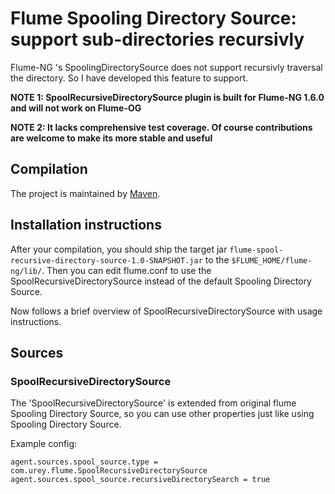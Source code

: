 # Flume Spooling Directory Source: support sub-directories recursivly

Flume-NG 's SpoolingDirectorySource does not support recursivly traversal the directory. So I have developed this feature to support.

**NOTE 1: SpoolRecursiveDirectorySource plugin is built for Flume-NG 1.6.0 and will not work on Flume-OG**

**NOTE 2: It lacks comprehensive test coverage. Of course contributions are welcome to make its more stable and useful**

## Compilation

The project is maintained by [Maven](http://maven.apache.org/).

## Installation instructions

After your compilation, you should ship the target jar `flume-spool-recursive-directory-source-1.0-SNAPSHOT.jar` to the `$FLUME_HOME/flume-ng/lib/`. Then you can edit flume.conf to use the SpoolRecursiveDirectorySource instead of the default Spooling Directory Source.

Now follows a brief overview of SpoolRecursiveDirectorySource with usage instructions.

## Sources

### SpoolRecursiveDirectorySource

The 'SpoolRecursiveDirectorySource' is extended from original flume Spooling Directory Source, so you can use other properties just like using Spooling Directory Source.

Example config:

```
agent.sources.spool_source.type = com.urey.flume.SpoolRecursiveDirectorySource
agent.sources.spool_source.recursiveDirectorySearch = true
```










